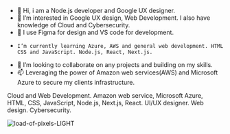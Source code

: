 - 👋 Hi, i am a Node.js developer and Google UX designer.
- 👀 I’m interested in Google UX design, Web Development. I also have knowledge of Cloud and Cybersecurity.
-  🌱 I use Figma for design and VS code for development.
-     I’m currently learning Azure, AWS and general web development. HTML CSS and JavaScript. Node.js, React, Next.js.
- 💞️ I’m looking to collaborate on any projects and building on my skills.
- 📫 Leveraging the power of Amazon web services(AWS) and Microsoft Azure to secure my clients infrastructure.

Cloud and Web Development. Amazon web service, Microsoft Azure, HTML, CSS, JavaScript, Node.js, Next.js, React. 
UI/UX designer.
Web design.
Cybersecurity.


![load-of-pixels-LIGHT](https://github.com/tadyPi/tadyPi/assets/129111332/f2ffb84c-c31f-4a4a-988a-83092608996e)
